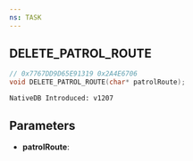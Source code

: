 ```yaml
---
ns: TASK
---
```

## DELETE_PATROL_ROUTE

```c
// 0x7767DD9D65E91319 0x2A4E6706
void DELETE_PATROL_ROUTE(char* patrolRoute);
```

```
NativeDB Introduced: v1207
```

## Parameters
* **patrolRoute**:
